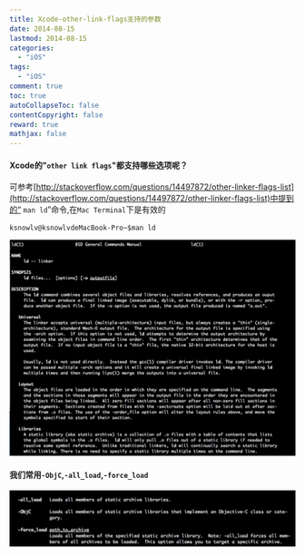 ```yaml
---
title: Xcode-other-link-flags支持的参数
date: 2014-08-15
lastmod: 2014-08-15
categories:
  - "iOS"
tags:
  - "iOS"
comment: true
toc: true
autoCollapseToc: false
contentCopyright: false
reward: true
mathjax: false
---
```

#### Xcode的"`other link flags`"都支持哪些选项呢？<!--more-->

可参考[http://stackoverflow.com/questions/14497872/other-linker-flags-list](http://stackoverflow.com/questions/14497872/other-linker-flags-list)中提到的“ `man ld`”命令,在`Mac Terminal`下是有效的


    ksnowlv@ksnowlvdeMacBook-Pro~$man ld

![image](/images/post/2014-08-15-xcode-other-link-flags-list/overview.png)

#### 我们常用`-ObjC`,`-all_load`,`-force_load`
![image](/images/post/2014-08-15-xcode-other-link-flags-list/other_link_flag.png)




